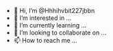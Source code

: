 - 👋 Hi, I’m @Hhhihvbit227jbbn
- 👀 I’m interested in ...
- 🌱 I’m currently learning ...
- 💞️ I’m looking to collaborate on ...
- 📫 How to reach me ...

<!---
Hhhihvbit227jbbn/Hhhihvbit227jbbn is a ✨ special ✨ repository because its `README.md` (this file) appears on your GitHub profile.
You can click the Preview link to take a look at your changes.
--->
